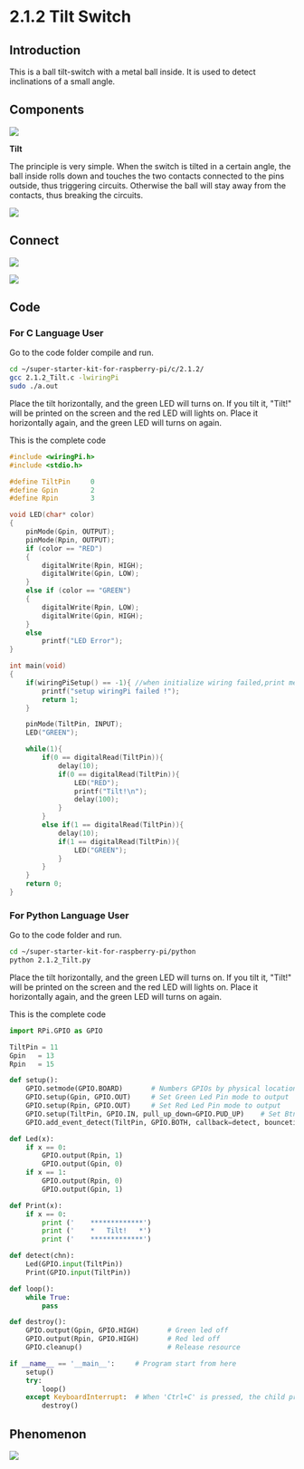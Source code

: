 
# 2.1.2 Tilt Switch

## Introduction

This is a ball tilt-switch with a metal ball inside. It is used to detect inclinations of a small angle.

## Components

![](./img/list/list_2.1.3_tilt_switch.png)

**Tilt**

The principle is very simple. When the switch is tilted in a certain angle, the ball inside rolls down and touches the two contacts connected to the pins outside, thus triggering circuits. Otherwise the ball will stay away from the contacts, thus breaking the circuits.

![](./img/image167.png)

## Connect

![](./img/image308.png)

![](./img/connect/2.1.3.png)

## Code

### For  C  Language User

Go to the code folder compile and run.

```sh
cd ~/super-starter-kit-for-raspberry-pi/c/2.1.2/
gcc 2.1.2_Tilt.c -lwiringPi
sudo ./a.out
```

Place the tilt horizontally, and the green LED will turns on. If you tilt it, "Tilt!" will be printed on the screen and the red LED will lights on. Place it horizontally again, and the green LED will turns on again.

This is the complete code

```c
#include <wiringPi.h>
#include <stdio.h>

#define TiltPin     0
#define Gpin        2
#define Rpin        3

void LED(char* color)
{
    pinMode(Gpin, OUTPUT);
    pinMode(Rpin, OUTPUT);
    if (color == "RED")
    {
        digitalWrite(Rpin, HIGH);
        digitalWrite(Gpin, LOW);
    }
    else if (color == "GREEN")
    {
        digitalWrite(Rpin, LOW);
        digitalWrite(Gpin, HIGH);
    }
    else
        printf("LED Error");
}

int main(void)
{
    if(wiringPiSetup() == -1){ //when initialize wiring failed,print message to screen
        printf("setup wiringPi failed !");
        return 1;
    }

    pinMode(TiltPin, INPUT);
    LED("GREEN");

    while(1){
        if(0 == digitalRead(TiltPin)){
            delay(10);
            if(0 == digitalRead(TiltPin)){
                LED("RED");
                printf("Tilt!\n");
                delay(100);
            }
        }
        else if(1 == digitalRead(TiltPin)){
            delay(10);
            if(1 == digitalRead(TiltPin)){
                LED("GREEN");
            }
        }
    }
    return 0;
}
```

### For  Python  Language User

Go to the code folder and run.

```sh
cd ~/super-starter-kit-for-raspberry-pi/python
python 2.1.2_Tilt.py
```

Place the tilt horizontally, and the green LED will turns on. If you tilt it, "Tilt!" will be printed on the screen and the red LED will lights on. Place it horizontally again, and the green LED will turns on again.

This is the complete code

```python
import RPi.GPIO as GPIO

TiltPin = 11
Gpin   = 13
Rpin   = 15

def setup():
	GPIO.setmode(GPIO.BOARD)       # Numbers GPIOs by physical location
	GPIO.setup(Gpin, GPIO.OUT)     # Set Green Led Pin mode to output
	GPIO.setup(Rpin, GPIO.OUT)     # Set Red Led Pin mode to output
	GPIO.setup(TiltPin, GPIO.IN, pull_up_down=GPIO.PUD_UP)    # Set BtnPin's mode is input, and pull up to high level(3.3V)
	GPIO.add_event_detect(TiltPin, GPIO.BOTH, callback=detect, bouncetime=200)

def Led(x):
	if x == 0:
		GPIO.output(Rpin, 1)
		GPIO.output(Gpin, 0)
	if x == 1:
		GPIO.output(Rpin, 0)
		GPIO.output(Gpin, 1)

def Print(x):
	if x == 0:
		print ('    *************')
		print ('    *   Tilt!   *')
		print ('    *************')

def detect(chn):
	Led(GPIO.input(TiltPin))
	Print(GPIO.input(TiltPin))

def loop():
	while True:
		pass

def destroy():
	GPIO.output(Gpin, GPIO.HIGH)       # Green led off
	GPIO.output(Rpin, GPIO.HIGH)       # Red led off
	GPIO.cleanup()                     # Release resource

if __name__ == '__main__':     # Program start from here
	setup()
	try:
		loop()
	except KeyboardInterrupt:  # When 'Ctrl+C' is pressed, the child program destroy() will be  executed.
		destroy()


```



## Phenomenon

![](./img/phenomenon/213.jpg)
